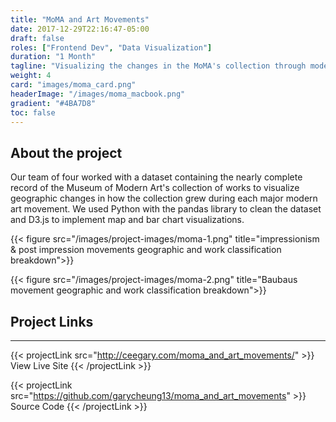 ```yaml
---
title: "MoMA and Art Movements"
date: 2017-12-29T22:16:47-05:00
draft: false
roles: ["Frontend Dev", "Data Visualization"]
duration: "1 Month"
tagline: "Visualizing the changes in the MoMA's collection through modern and contemporary art movments"
weight: 4
card: "images/moma_card.png"
headerImage: "/images/moma_macbook.png"
gradient: "#4BA7D8"
toc: false
---
```


## About the project

Our team of four worked with a dataset containing the nearly complete record of the Museum of Modern Art's collection of works to visualize geographic changes in how the collection grew during each major modern art movement. We used Python with the pandas library to clean the dataset and D3.js to implement map and bar chart visualizations.

<!-- We did so using the following process.

1. Design the visualization
2. Clean the Data
3. Implementation -->

{{< figure src="/images/project-images/moma-1.png" title="impressionism & post impression movements geographic and work classification breakdown">}}

{{< figure src="/images/project-images/moma-2.png" title="Baubaus movement geographic and work classification breakdown">}}



## Project Links
---
{{< projectLink src="http://ceegary.com/moma_and_art_movements/" >}}
    View Live Site
{{< /projectLink >}}

{{< projectLink src="https://github.com/garycheung13/moma_and_art_movements" >}}
    Source Code
{{< /projectLink >}}
